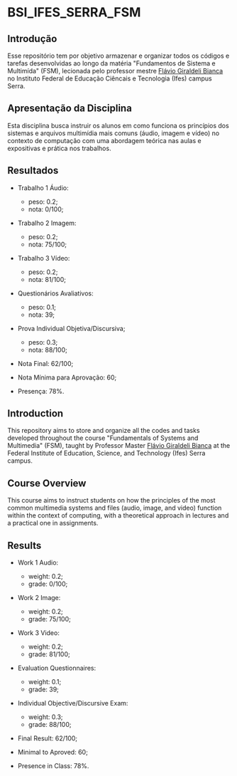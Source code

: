 # BSI_IFES_SERRA_FSM

## Introdução
Esse repositório tem por objetivo armazenar e organizar todos os códigos e tarefas desenvolvidas ao longo da matéria "Fundamentos de Sistema e Multimída" (FSM), lecionada pelo professor mestre [Flávio Giraldeli Bianca](https://www.escavador.com/sobre/1734781/flavio-giraldeli-bianca)
 no Instituto Federal de Educação Ciêncais e Tecnologia (Ifes) campus Serra.

## Apresentação da Disciplina
Esta disciplina busca instruir os alunos em como funciona os princípios dos sistemas e arquivos multimídia mais comuns (áudio, imagem e vídeo) no contexto de computação com uma abordagem teórica nas aulas e expositivas e prática nos trabalhos.

## Resultados
- Trabalho 1 Áudio:
  - peso: 0.2;
  - nota: 0/100;

- Trabalho 2 Imagem:
  - peso: 0.2;
  - nota: 75/100;

- Trabalho 3 Vídeo:
  - peso: 0.2;
  - nota: 81/100;

- Questionários Avaliativos:
  - peso: 0.1;
  - nota: 39;

- Prova Individual Objetiva/Discursiva;
  - peso: 0.3;
  - nota: 88/100;

- Nota Final: 62/100;
- Nota Mínima para Aprovação: 60;
- Presença: 78%.


## Introduction
This repository aims to store and organize all the codes and tasks developed throughout the course "Fundamentals of Systems and Multimedia" (FSM), taught by Professor Master [Flávio Giraldeli Bianca](https://www.escavador.com/sobre/1734781/flavio-giraldeli-bianca) at the Federal Institute of Education, Science, and Technology (Ifes) Serra campus.

## Course Overview
This course aims to instruct students on how the principles of the most common multimedia systems and files (audio, image, and video) function within the context of computing, with a theoretical approach in lectures and a practical one in assignments.

## Results
- Work 1 Audio:
  - weight: 0.2;
  - grade: 0/100;

- Work 2 Image:
  - weight: 0.2;
  - grade: 75/100;

- Work 3 Video:
  - weight: 0.2;
  - grade: 81/100;

- Evaluation Questionnaires:
  - weight: 0.1;
  - grade: 39;

- Individual Objective/Discursive Exam:
  - weight: 0.3;
  - grade: 88/100;

- Final Result: 62/100;
- Minimal to Aproved: 60;
- Presence in Class: 78%.
